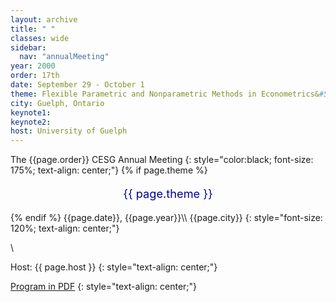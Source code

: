 ```yaml
---
layout: archive
title: " "
classes: wide
sidebar:
  nav: "annualMeeting"
year: 2000
order: 17th
date: September 29 - October 1
theme: Flexible Parametric and Nonparametric Methods in Econometrics&#58; Theory and Applications
city: Guelph, Ontario
keynote1: 
keynote2: 
host: University of Guelph
---
```

The {{page.order}} CESG Annual Meeting
{: style="color:black; font-size: 175%; text-align: center;"}
{% if page.theme %}
<p style="font-size:130%; text-align:center; color:#000099">{{ page.theme }}</p>
{% endif %}
{{page.date}}, {{page.year}}\\
{{page.city}}
{: style="font-size: 120%; text-align: center;"}

\\

Host: {{ page.host }}
{: style="text-align: center;"}

[Program in PDF](/assets/pdf/cesg-program-{{page.year}}.pdf)
{: style="text-align: center;"}

